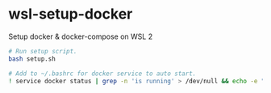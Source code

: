 # wsl-setup-docker
Setup docker & docker-compose on WSL 2

```bash
# Run setup script.
bash setup.sh
```

```bash
# Add to ~/.bashrc for docker service to auto start.
! service docker status | grep -n 'is running' > /dev/null && echo -e "\033[33m→\033[39m Starting docker service"; service docker start > /dev/null
```

